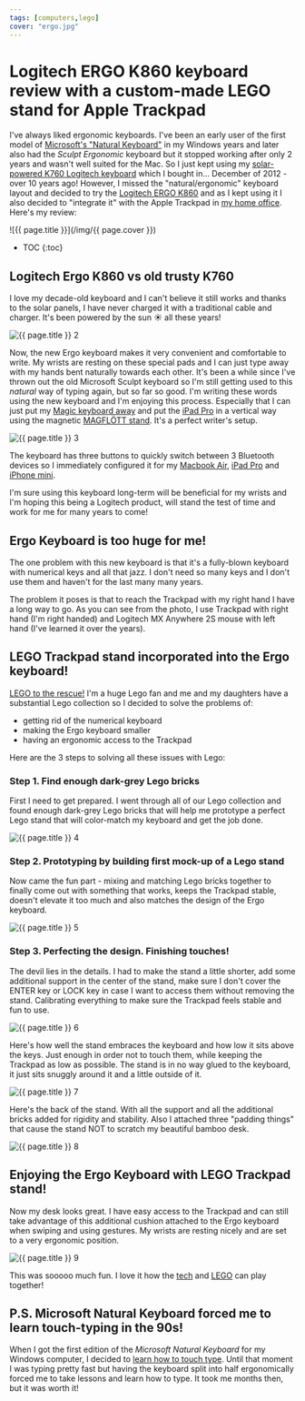 ```yaml
---
tags: [computers,lego]
cover: "ergo.jpg"
---
```


# Logitech ERGO K860 keyboard review with a custom-made LEGO stand for Apple Trackpad

I've always liked ergonomic keyboards. I've been an early user of the first model of [Microsoft's "Natural Keyboard"](https://en.wikipedia.org/wiki/Microsoft_ergonomic_keyboards) in my Windows years and later also had the *Sculpt Ergonomic* keyboard but it stopped working after only 2 years and wasn't well suited for the Mac. So I just kept using my [solar-powered K760 Logitech keyboard](https://support.logi.com/hc/en-us/articles/360023306674-Logitech-Wireless-Solar-Keyboard-K760-Technical-Specifications) which I bought in… December of 2012 - over 10 years ago! However, I missed the "natural/ergonomic" keyboard layout and decided to try the [Logitech ERGO K860](https://www.logitech.com/en-us/products/keyboards/k860-split-ergonomic.html) and as I kept using it I also decided to "integrate it" with the Apple Trackpad in [my home office](/office). Here's my review:

<!--More-->

![{{ page.title }}](/img/{{ page.cover }})

* TOC
{:toc}

## Logitech Ergo K860 vs old trusty K760

I love my decade-old keyboard and I can't believe it still works and thanks to the solar panels, I have never charged it with a traditional cable and charger. It's been powered by the sun ☀️ all these years!

![{{ page.title }} 2](/img/ergo-2.jpg)

Now, the new Ergo keyboard makes it very convenient and comfortable to write. My wrists are resting on these special pads and I can just type away with my hands bent naturally towards each other. It's been a while since I've thrown out the old Microsoft Sculpt keyboard so I'm still getting used to this *natural* way of typing again, but so far so good. I'm writing these words using the new keyboard and I'm enjoying this process. Especially that I can just put my [Magic keyboard away](/magic/) and put the [iPad Pro](/ipad13pro) in a vertical way using the magnetic [MAGFLÖTT stand](https://www.charjenpro.com/products/magflottipadpro). It's a perfect writer's setup.

![{{ page.title }} 3](/img/ergo-3.jpg)

The keyboard has three buttons to quickly switch between 3 Bluetooth devices so I immediately configured it for my [Macbook Air](/office23), [iPad Pro](/ipad13/) and [iPhone mini](/mini13).

I'm sure using this keyboard long-term will be beneficial for my wrists and I'm hoping this being a Logitech product, will stand the test of time and work for me for many years to come!

## Ergo Keyboard is too huge for me!

The one problem with this new keyboard is that it's a fully-blown keyboard with numerical keys and all that jazz. I don't need so many keys and I don't use them and haven't for the last many many years.

The problem it poses is that to reach the Trackpad with my right hand I have a long way to go. As you can see from the photo, I use Trackpad with right hand (I'm right handed) and Logitech MX Anywhere 2S mouse with left hand (I've learned it over the years).

## LEGO Trackpad stand incorporated into the Ergo keyboard!

[LEGO to the rescue!](/lego/) I'm a huge Lego fan and me and my daughters have a substantial Lego collection so I decided to solve the problems of:

- getting rid of the numerical keyboard
- making the Ergo keyboard smaller
- having an ergonomic access to the Trackpad

Here are the 3 steps to solving all these issues with Lego:

### Step 1. Find enough dark-grey Lego bricks

First I need to get prepared. I went through all of our Lego collection and found enough dark-grey Lego bricks that will help me prototype a perfect Lego stand that will color-match my keyboard and get the job done.

![{{ page.title }} 4](/img/ergo-4.jpg)

### Step 2. Prototyping by building first mock-up of a Lego stand

Now came the fun part - mixing and matching Lego bricks together to finally come out with something that works, keeps the Trackpad stable, doesn't elevate it too much and also matches the design of the Ergo keyboard.

![{{ page.title }} 5](/img/ergo-5.jpg)

### Step 3. Perfecting the design. Finishing touches!

The devil lies in the details. I had to make the stand a little shorter, add some additional support in the center of the stand, make sure I don't cover the ENTER key or LOCK key in case I want to access them without removing the stand. Calibrating everything to make sure the Trackpad feels stable and fun to use.

![{{ page.title }} 6](/img/ergo-6.jpg)

Here's how well the stand embraces the keyboard and how low it sits above the keys. Just enough in order not to touch them, while keeping the Trackpad as low as possible. The stand is in no way glued to the keyboard, it just sits snuggly around it and a little outside of it.

![{{ page.title }} 7](/img/ergo-7.jpg)

Here's the back of the stand. With all the support and all the additional bricks added for rigidity and stability. Also I attached three "padding things" that cause the stand NOT to scratch my beautiful bamboo desk.

![{{ page.title }} 8](/img/ergo-8.jpg)

## Enjoying the Ergo Keyboard with LEGO Trackpad stand!

Now my desk looks great. I have easy access to the Trackpad and can still take advantage of this additional cushion attached to the Ergo keyboard when swiping and using gestures. My wrists are resting nicely and are set to a very ergonomic position.

![{{ page.title }} 9](/img/ergo-9.jpg)

This was sooooo much fun. I love it how the [tech](/computers) and [LEGO](/lego) can play together!

## P.S. Microsoft Natural Keyboard forced me to learn touch-typing in the 90s!

When I got the first edition of the *Microsoft Natural Keyboard* for my Windows computer, I decided to [learn how to touch type](/touch-typing-is-important-productive-show-38/). Until that moment I was typing pretty fast but having the keyboard split into half ergonomically forced me to take lessons and learn how to type. It took me months then, but it was worth it!

[n]: https://michael.gratis/nozbe
[np]: https://michael.gratis/nozbepersonal